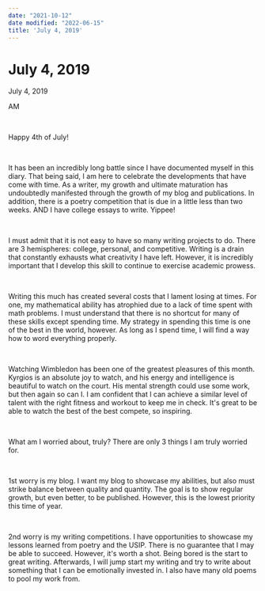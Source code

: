 ```yaml
---
date: "2021-10-12"
date modified: "2022-06-15"
title: 'July 4, 2019'
---
```


# July 4, 2019
July 4, 2019

AM

 

Happy 4th of July!

 

It has been an incredibly long battle since I have documented myself in this diary. That being said, I am here to celebrate the developments that have come with time. As a writer, my growth and ultimate maturation has undoubtedly manifested through the growth of my blog and publications. In addition, there is a poetry competition that is due in a little less than two weeks. AND I have college essays to write. Yippee!

 

I must admit that it is not easy to have so many writing projects to do. There are 3 hemispheres: college, personal, and competitive. Writing is a drain that constantly exhausts what creativity I have left. However, it is incredibly important that I develop this skill to continue to exercise academic prowess.

 

Writing this much has created several costs that I lament losing at times. For one, my mathematical ability has atrophied due to a lack of time spent with math problems. I must understand that there is no shortcut for many of these skills except spending time. My strategy in spending this time is one of the best in the world, however. As long as I spend time, I will find a way how to word everything properly.

 

Watching Wimbledon has been one of the greatest pleasures of this month. Kyrgios is an absolute joy to watch, and his energy and intelligence is beautiful to watch on the court. His mental strength could use some work, but then again so can I. I am confident that I can achieve a similar level of talent with the right fitness and workout to keep me in check. It's great to be able to watch the best of the best compete, so inspiring.

 

What am I worried about, truly? There are only 3 things I am truly worried for.

 

1st worry is my blog. I want my blog to showcase my abilities, but also must strike balance between quality and quantity. The goal is to show regular growth, but even better, to be published. However, this is the lowest priority this time of year.

 

2nd worry is my writing competitions. I have opportunities to showcase my lessons learned from poetry and the USIP. There is no guarantee that I may be able to succeed. However, it's worth a shot. Being bored is the start to great writing. Afterwards, I will jump start my writing and try to write about something that I can be emotionally invested in. I also have many old poems to pool my work from.

